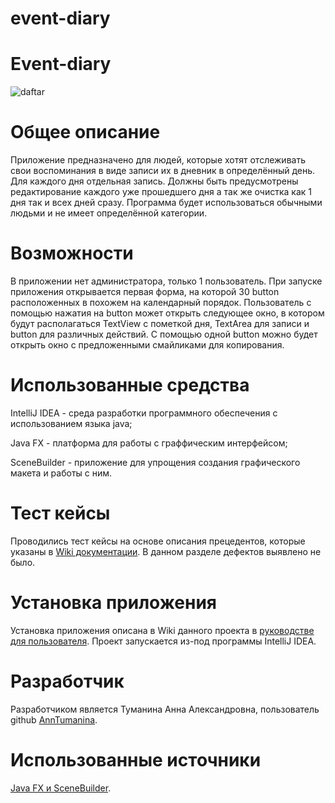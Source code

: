 # event-diary
# **Event-diary**
![daftar](https://user-images.githubusercontent.com/98600734/209628276-af66d243-abda-4cd7-ac83-590a9c6db4e1.png)
# **Общее описание**
Приложение предназначено для людей, которые хотят отслеживать свои воспоминания в виде записи их в дневник в определённый день. Для каждого дня отдельная запись. Должны быть предусмотрены редактирование каждого уже прошедшего дня а так же очистка как 1 дня так и всех дней сразу.
Программа будет использоваться обычными людьми и не имеет определённой категории.
# **Возможности**
В приложении нет администратора, только 1 пользователь. При запуске приложения открывается первая форма, на которой 30 button расположенных в похожем на календарный порядок. Пользователь с помощью нажатия на button может открыть следующее окно, в котором будут располагаться TextView с пометкой дня, TextArea для записи и button для различных действий. С помощью одной button можно будет открыть окно с предложенными смайликами для копирования.
# **Использованные средства**
IntelliJ IDEA - среда разработки программного обеспечения с использованием языка java;

Java FX - платформа для работы с граффическим интерфейсом;

SceneBuilder - приложение для упрощения создания графического макета и работы с ним.
# **Тест кейсы**
Проводились тест кейсы на основе описания прецедентов, которые указаны в [Wiki документации](https://github.com/AnnTumanina/event-diary/wiki/%239-%D0%A2%D0%B5%D1%81%D1%82-%D0%BA%D0%B5%D0%B9%D1%81%D1%8B). В данном разделе дефектов выявлено не было.
# **Установка приложения**
Установка приложения описана в Wiki данного проекта в [руководстве для пользователя](https://github.com/AnnTumanina/event-diary/wiki/%239a-%D0%A0%D1%83%D0%BA%D0%BE%D0%B2%D0%BE%D0%B4%D1%81%D1%82%D0%B2%D0%BE-%D0%BF%D0%BE%D0%BB%D1%8C%D0%B7%D0%BE%D0%B2%D0%B0%D1%82%D0%B5%D0%BB%D1%8F). Проект запускается из-под программы IntelliJ IDEA.
# **Разработчик**
Разработчиком является Туманина Анна Александровна, пользователь github [AnnTumanina](https://github.com/AnnTumanina).
# **Использованные источники**
[Java FX и SceneBuilder](https://habr.com/ru/post/474292/).
